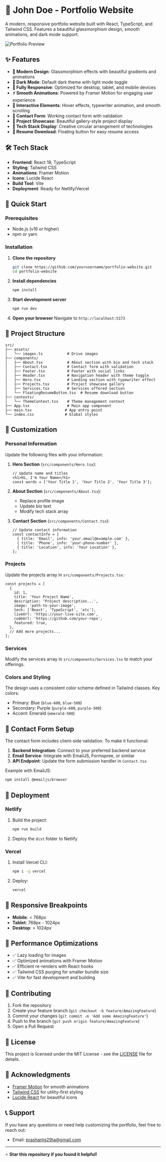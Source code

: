 # 🚀 John Doe - Portfolio Website

A modern, responsive portfolio website built with React, TypeScript, and Tailwind CSS. Features a beautiful glassmorphism design, smooth animations, and dark mode support.

![Portfolio Preview](https://via.placeholder.com/800x400/1a1a1a/ffffff?text=Portfolio+Preview)

## ✨ Features

- **🎨 Modern Design**: Glassmorphism effects with beautiful gradients and animations
- **🌙 Dark Mode**: Default dark theme with light mode toggle
- **📱 Fully Responsive**: Optimized for desktop, tablet, and mobile devices
- **⚡ Smooth Animations**: Powered by Framer Motion for engaging user experience
- **🎯 Interactive Elements**: Hover effects, typewriter animation, and smooth scrolling
- **📧 Contact Form**: Working contact form with validation
- **💼 Project Showcase**: Beautiful gallery-style project display
- **🔧 Tech Stack Display**: Creative circular arrangement of technologies
- **📄 Resume Download**: Floating button for easy resume access

## 🛠️ Tech Stack

- **Frontend**: React 18, TypeScript
- **Styling**: Tailwind CSS
- **Animations**: Framer Motion
- **Icons**: Lucide React
- **Build Tool**: Vite
- **Deployment**: Ready for Netlify/Vercel

## 🚀 Quick Start

### Prerequisites

- Node.js (v16 or higher)
- npm or yarn

### Installation

1. **Clone the repository**
   ```bash
   git clone https://github.com/yourusername/portfolio-website.git
   cd portfolio-website
   ```

2. **Install dependencies**
   ```bash
   npm install
   ```

3. **Start development server**
   ```bash
   npm run dev
   ```

4. **Open your browser**
   Navigate to `http://localhost:5173`

## 📁 Project Structure

```
src/
├── assets/
│   └── images.ts           # Drive images
├── components/
│   ├── About.tsx           # About section with bio and tech stack
│   ├── Contact.tsx         # Contact form with validation
│   ├── Footer.tsx          # Footer with social links
│   ├── Header.tsx          # Navigation header with theme toggle
│   ├── Hero.tsx            # Landing section with typewriter effect
│   ├── Projects.tsx        # Project showcase gallery
│   ├── Services.tsx        # Services offered section
│   └── FloatingResumeButton.tsx  # Resume download button
├── contexts/
│   └── ThemeContext.tsx    # Theme management context
├── App.tsx                 # Main app component
├── main.tsx               # App entry point
└── index.css              # Global styles
```

## 🎨 Customization

### Personal Information

Update the following files with your information:

1. **Hero Section** (`src/components/Hero.tsx`):
   ```tsx
   // Update name and titles
   <h1>Hi, I'm Your Name</h1>
   const words = ['Your Title 1', 'Your Title 2', 'Your Title 3'];
   ```

2. **About Section** (`src/components/About.tsx`):
   - Replace profile image
   - Update bio text
   - Modify tech stack array

3. **Contact Section** (`src/components/Contact.tsx`):
   ```tsx
   // Update contact information
   const contactInfo = [
     { title: 'Email', info: 'your.email@example.com' },
     { title: 'Phone', info: 'your-phone-number' },
     { title: 'Location', info: 'Your Location' },
   ];
   ```

### Projects

Update the projects array in `src/components/Projects.tsx`:

```tsx
const projects = [
  {
    id: 1,
    title: 'Your Project Name',
    description: 'Project description...',
    image: 'path-to-your-image',
    tech: ['React', 'TypeScript', 'etc'],
    liveUrl: 'https://your-live-site.com',
    codeUrl: 'https://github.com/your-repo',
    featured: true,
  },
  // Add more projects...
];
```

### Services

Modify the services array in `src/components/Services.tsx` to match your offerings.

### Colors and Styling

The design uses a consistent color scheme defined in Tailwind classes. Key colors:
- Primary: Blue (`blue-600`, `blue-500`)
- Secondary: Purple (`purple-600`, `purple-500`)
- Accent: Emerald (`emerald-500`)

## 📧 Contact Form Setup

The contact form includes client-side validation. To make it functional:

1. **Backend Integration**: Connect to your preferred backend service
2. **Email Service**: Integrate with EmailJS, Formspree, or similar
3. **API Endpoint**: Update the form submission handler in `Contact.tsx`

Example with EmailJS:
```bash
npm install @emailjs/browser
```

## 🚀 Deployment

### Netlify

1. Build the project:
   ```bash
   npm run build
   ```

2. Deploy the `dist` folder to Netlify

### Vercel

1. Install Vercel CLI:
   ```bash
   npm i -g vercel
   ```

2. Deploy:
   ```bash
   vercel
   ```

## 📱 Responsive Breakpoints

- **Mobile**: < 768px
- **Tablet**: 768px - 1024px
- **Desktop**: > 1024px

## 🎯 Performance Optimizations

- ✅ Lazy loading for images
- ✅ Optimized animations with Framer Motion
- ✅ Efficient re-renders with React hooks
- ✅ Tailwind CSS purging for smaller bundle size
- ✅ Vite for fast development and building

## 🤝 Contributing

1. Fork the repository
2. Create your feature branch (`git checkout -b feature/AmazingFeature`)
3. Commit your changes (`git commit -m 'Add some AmazingFeature'`)
4. Push to the branch (`git push origin feature/AmazingFeature`)
5. Open a Pull Request

## 📄 License

This project is licensed under the MIT License - see the [LICENSE](LICENSE) file for details.

## 🙏 Acknowledgments

- [Framer Motion](https://www.framer.com/motion/) for smooth animations
- [Tailwind CSS](https://tailwindcss.com/) for utility-first styling
- [Lucide React](https://lucide.dev/) for beautiful icons


## 📞 Support

If you have any questions or need help customizing the portfolio, feel free to reach out:

- Email: prashantg29ta@gmail.com


---

⭐ **Star this repository if you found it helpful!**
